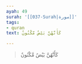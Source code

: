 ```yaml
---
ayah: 49
surah: '[[037-Surah|سورة]]'
tags:
- quran
text: كَأَنَّهُنَّ بَيْضٌ مَّكْنُونٌ

---
```

> كَأَنَّهُنَّ بَيْضٌ مَّكْنُونٌ
